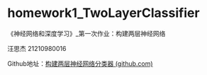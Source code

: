 # homework1_TwoLayerClassifier
《神经网络和深度学习》_第一次作业：构建两层神经网络

  汪思杰 21210980016

Github地址：[构建两层神经网络分类器 (github.com)](https://github.com/WSiJie/homework1_TwoLayerClassifier)


